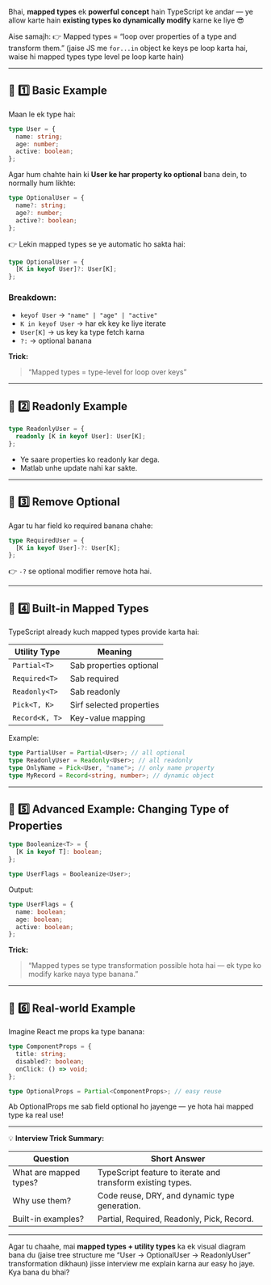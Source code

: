 Bhai, **mapped types** ek **powerful concept** hain TypeScript ke andar — ye allow karte hain **existing types ko dynamically modify** karne ke liye 😎

Aise samajh:
👉 Mapped types = “loop over properties of a type and transform them.”
(jaise JS me `for...in` object ke keys pe loop karta hai, waise hi mapped types type level pe loop karte hain)

---

## 🔹 **1️⃣ Basic Example**

Maan le ek type hai:

```ts
type User = {
  name: string;
  age: number;
  active: boolean;
};
```

Agar hum chahte hain ki **User ke har property ko optional** bana dein, to normally hum likhte:

```ts
type OptionalUser = {
  name?: string;
  age?: number;
  active?: boolean;
};
```

👉 Lekin mapped types se ye automatic ho sakta hai:

```ts
type OptionalUser = {
  [K in keyof User]?: User[K];
};
```

### Breakdown:

- `keyof User` → `"name" | "age" | "active"`
- `K in keyof User` → har ek key ke liye iterate
- `User[K]` → us key ka type fetch karna
- `?:` → optional banana

**Trick:**

> “Mapped types = type-level for loop over keys”

---

## 🔹 **2️⃣ Readonly Example**

```ts
type ReadonlyUser = {
  readonly [K in keyof User]: User[K];
};
```

- Ye saare properties ko readonly kar dega.
- Matlab unhe update nahi kar sakte.

---

## 🔹 **3️⃣ Remove Optional**

Agar tu har field ko required banana chahe:

```ts
type RequiredUser = {
  [K in keyof User]-?: User[K];
};
```

👉 `-?` se optional modifier remove hota hai.

---

## 🔹 **4️⃣ Built-in Mapped Types**

TypeScript already kuch mapped types provide karta hai:

| Utility Type   | Meaning                  |
| -------------- | ------------------------ |
| `Partial<T>`   | Sab properties optional  |
| `Required<T>`  | Sab required             |
| `Readonly<T>`  | Sab readonly             |
| `Pick<T, K>`   | Sirf selected properties |
| `Record<K, T>` | Key-value mapping        |

Example:

```ts
type PartialUser = Partial<User>; // all optional
type ReadonlyUser = Readonly<User>; // all readonly
type OnlyName = Pick<User, "name">; // only name property
type MyRecord = Record<string, number>; // dynamic object
```

---

## 🔹 **5️⃣ Advanced Example: Changing Type of Properties**

```ts
type Booleanize<T> = {
  [K in keyof T]: boolean;
};

type UserFlags = Booleanize<User>;
```

Output:

```ts
type UserFlags = {
  name: boolean;
  age: boolean;
  active: boolean;
};
```

**Trick:**

> “Mapped types se type transformation possible hota hai — ek type ko modify karke naya type banana.”

---

## 🔹 **6️⃣ Real-world Example**

Imagine React me props ka type banana:

```ts
type ComponentProps = {
  title: string;
  disabled?: boolean;
  onClick: () => void;
};

type OptionalProps = Partial<ComponentProps>; // easy reuse
```

Ab OptionalProps me sab field optional ho jayenge — ye hota hai mapped type ka real use!

---

💡 **Interview Trick Summary:**

| Question               | Short Answer                                                |
| ---------------------- | ----------------------------------------------------------- |
| What are mapped types? | TypeScript feature to iterate and transform existing types. |
| Why use them?          | Code reuse, DRY, and dynamic type generation.               |
| Built-in examples?     | Partial, Required, Readonly, Pick, Record.                  |

---

Agar tu chaahe, mai **mapped types + utility types** ka ek visual diagram bana du (jaise tree structure me “User → OptionalUser → ReadonlyUser” transformation dikhaun) jisse interview me explain karna aur easy ho jaye.
Kya bana du bhai?

